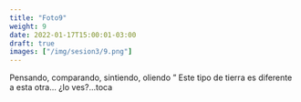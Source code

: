 ```yaml
---
title: "Foto9"
weight: 9
date: 2022-01-17T15:00:01-03:00
draft: true
images: ["/img/sesion3/9.png"]
---
```

Pensando, comparando, sintiendo, oliendo
” Este tipo de tierra es diferente a esta otra… ¿lo ves?...toca